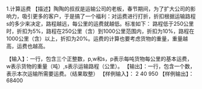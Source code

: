 1.计算运费
【描述】陶陶的叔叔是运输公司的老板，春节期间，为了扩大公司的影响力，吸引更多的客户，于是搞了一个福利：对运费进行打折，折扣根据运输路程s的多少来决定，路程越远，每公里的运费就越低。标准如下：
路程低于250公里时，折扣为5%，路程在250公里（含）到1000公里范围内，折扣为10%，路程在1000公里（含）以上，折扣为20%。运费的计算也要考虑货物的重量，重量越高，运费也越高。

【输入】：一行，包含三个正整数，p,w和s，p表示每吨货物每公里的基本运费，w表示货物的重量（吨）,s表示运输路程（公里）。
【输出】：一行，包含一个数，表示本次运输所需要运费。（结果取整）
【样例输入】：
2  40  950
【样例输出】：
68400